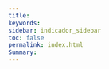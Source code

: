 ```yaml
---
title: 
keywords: 
sidebar: indicador_sidebar
toc: false
permalink: index.html
Summary:
---
```


<head>
 <script>
     /**
     * Array con las imagenes que se iran mostrando en la web
     */
	
     var imagenes=new Array(
        'images/fondo-44.jpg',
        'images/fondo-22.jpg',
        'images/fondo-33.jpg',
        'images/fondo-11.jpg',
		'images/fondo-55.jpg'
        );
      var conteo=0
     /**
     * Funcion para cambiar la imagen
     */
     function rotarImagenes()
     {	  
		  document.getElementById("imagen").src=imagenes[conteo];
		  if(conteo<imagenes.length-1)
           {conteo ++}
		   else
		   {conteo=0}
           
     }
 
     /**
     * Función que se ejecuta una vez cargada la página
     */
     onload=function()
     {
        // Cargamos una imagen aleatoria
        rotarImagenes();
 
        // Indicamos que cada  segundos cambie la imagen
        setInterval(rotarImagenes,3000);
     }
    </script>
	</head>


<body style="background-color:#dfe3ee;">

<h2 style="color:#bf0000;" align="center"> Plataforma de Seguimiento</h1>
<h2 style="color:#bf0000;" align="center"> Línea Base de Indicadores UNICEF</h1>

 <center> 
<img src="" id="imagen" align="center">
 </center> 
 
 <br>
 
 <h3 style="color:#011f4b" align="justify" >“Unicef lleva adelante el Programa de Cooperación en Bolivia 2018 - 2022
 que tiene el objetivo de apoyar en la reducción de las brechas de 
 desigualdad, especialmente en los pueblos indígenas y lograr que los 
 niños y adolescentes constituyan un elemento fundamental para el 
 desarrollo sostenible.</h3>
 
 <br>
 
 <h3 style="color:#011f4b" align="justify" > El programa se estructura en torno a los cuatro ámbitos o resultados 
 (outcomes): 1) Todos los niños sobreviven y prosperan, 2) Todos los niños
 están protegidos contra la violencia y la explotación, 3) Todos los niños
 aprenden y 4) Todos los niños disfrutan de las mismas oportunidades en la
 vida.”</h3>
 
</body>

